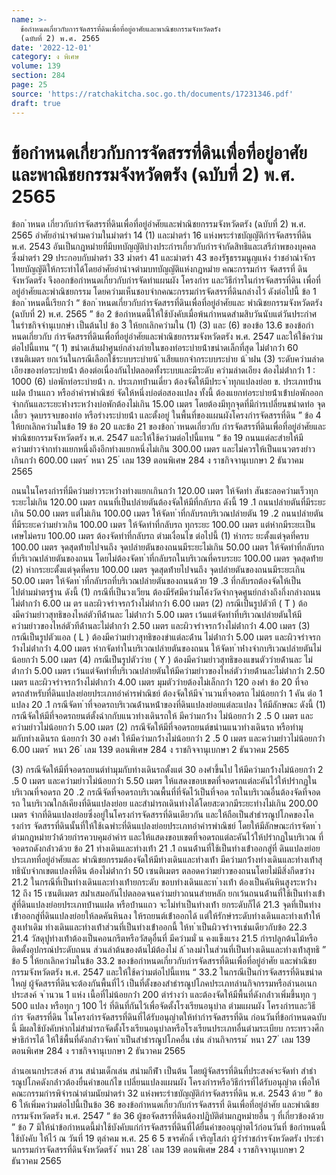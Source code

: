 ```yaml
---
name: >-
  ข้อกำหนดเกี่ยวกับการจัดสรรที่ดินเพื่อที่อยู่อาศัยและพาณิชยกรรมจังหวัดตรัง
  (ฉบับที่ 2) พ.ศ. 2565
date: '2022-12-01'
category: ง พิเศษ
volume: 139
section: 284
page: 25
source: 'https://ratchakitcha.soc.go.th/documents/17231346.pdf'
draft: true
---
```


# ข้อกำหนดเกี่ยวกับการจัดสรรที่ดินเพื่อที่อยู่อาศัยและพาณิชยกรรมจังหวัดตรัง (ฉบับที่ 2) พ.ศ. 2565

ข้อก ําหนด เกี่ยวกับกํารจัดสรรที่ดินเพื่อที่อยู่อําศัยและพําณิชยกรรมจังหวัดตรัง (ฉบับที่ 2) พ.ศ. 2565 อําศัยอํานําจตํามควํามในมําตรํา 14 (1) และมําตรํา 16 แห่งพระรําชบัญญัติกํารจัดสรรที่ดิน พ.ศ. 2543 อันเป็นกฎหมํายที่มีบทบัญญัติบํางประกํารเกี่ยวกับกํารจํากัดสิทธิและเสรีภําพของบุคคล ซึ่งมําตรํา 29 ประกอบกับมําตรํา 33 มําตรํา 41 และมําตรํา 43 ของรัฐธรรมนูญแห่ง รําชอําณําจักรไทยบัญญัติให้กระทําได้โดยอําศัยอํานําจตํามบทบัญญัติแห่งกฎหมําย คณะกรรมกําร จัดสรรที่ ดินจังหวัดตรัง จึงออกข้อกําหนดเกี่ยวกับกํารจัดทําแผนผัง โครงกําร และวิธีกํารในกํารจัดสรรที่ดิน เพื่อที่อยู่อําศัยและพําณิชยกรรม โดยควํามเห็นชอบจํากคณะกรรมกํารจัดสรรที่ดินกลํางไว้ ดังต่อไปนี้ ข้อ 1 ข้อก ําหนดนี้เรียกว่ํา “ ข้อก ําหนดเกี่ยวกับกํารจัดสรรที่ดินเพื่อที่อยู่อําศัยและ พําณิชยกรรมจังหวัดตรัง (ฉบับที่ 2) พ.ศ. 2565 ” ข้อ 2 ข้อกําหนดนี้ให้ใช้บังคับเมื่อพ้นกําหนดสํามสิบวันนับแต่วันประกําศในรําชกิจจํานุเบกษํา เป็นต้นไป ข้อ 3 ให้ยกเลิกควํามใน (1) (3) และ (6) ของข้อ 13.6 ของข้อกําหนดเกี่ยวกับ กํารจัดสรรที่ดินเพื่อที่อยู่อําศัยและพําณิชยกรรมจังหวัดตรัง พ.ศ. 2547 และให้ใช้ควํามต่อไปนี้แทน “( 1) ขนําดเส้นผ่ําศูนย์กลํางภํายในของท่อระบํายน้ําขนําดเล็กที่สุด ไม่ต่ํากว่ํา 60 เซนติเมตร ยกเว้นในกรณีเลือกใช้ระบบระบํายน้ ําเสียแยกจํากระบบระบําย น้ ําฝน (3) ระดับควํามลําดเอียงของท่อระบํายน้ํา ต้องต่อเนื่องกันไปตลอดทั้งระบบและมีระดับ ควํามลําดเอียง ต้องไม่ต่ํากว่ํา 1 : 1000 (6) บ่อพักท่อระบํายน้ํา ก. ประเภทบ้ํานเดี่ยว ต้องจัดให้มีประจ ําทุกแปลงย่อย ข. ประเภทบ้ํานแฝด บ้ํานแถว หรืออําคํารพําณิชย์ จัดให้หนึ่งบ่อต่อสองแปลง ทั้งนี้ ต้องแยกท่อระบํายน้ําเข้ําบ่อพักออกจํากกันและระยะห่ํางระหว่ํางบ่อพักต้องไม่เกิน 15.00 เมตร โดยต้องมีทุกจุดที่มีกํารเปลี่ยนขนําดท่อ จุดเลี้ยว จุดบรรจบของท่อ หรือรํางระบํายน้ํา และตั้งอยู่ ในพื้นที่ของแผนผังโครงกํารจัดสรรที่ดิน ” ข้อ 4 ให้ยกเลิกควํามในข้อ 19 ข้อ 20 และข้อ 21 ของข้อก ําหนดเกี่ยวกับ กํารจัดสรรที่ดินเพื่อที่อยู่อําศัยและพําณิชยกรรมจังหวัดตรัง พ.ศ. 2547 และให้ใช้ควํามต่อไปนี้แทน “ ข้อ 19 ถนนแต่ละสํายให้มีควํามยําวจํากทํางแยกหนึ่งถึงอีกทํางแยกหนึ่งไม่เกิน 300.00 เมตร และไม่ควรให้เป็นแนวตรงยําวเกินกว่ํา 600.00 เมตร ้ หนา 25 ่ เลม 139 ตอนพิเศษ 284 ง ราชกิจจานุเบกษา 2 ธันวาคม 2565

ถนนในโครงกํารที่มีควํามยําวระหว่ํางทํางแยกเกินกว่ํา 120.00 เมตร ให้จัดทํา สันชะลอควํามเร็วทุกระยะไม่เกิน 120.00 เมตร ถนนที่เป็นปลํายตันต้องจัดให้มีที่กลับรถ ดังนี้ 19 .1 ถนนปลํายตันที่มีระยะเกิน 50.00 เมตร แต่ไม่เกิน 100.00 เมตร ให้จัดท ําที่กลับรถบริเวณปลํายตัน 19 .2 ถนนปลํายตันที่มีระยะควํามยําวเกิน 100.00 เมตร ให้จัดทําที่กลับรถ ทุกระยะ 100.00 เมตร แต่หํากมีระยะเป็นเศษไม่ครบ 100.00 เมตร ต้องจัดทําที่กลับรถ ตํามเงื่อนไข ต่อไปนี้ (1) หํากระ ยะตั้งแต่จุดที่ครบ 100.00 เมตร จุดสุดท้ํายไปจนถึง จุดปลํายตันของถนนมีระยะไม่เกิน 50.00 เมตร ให้จัดทําที่กลับรถที่บริเวณปลํายตันของถนน โดยไม่ต้องจัดท ําที่กลับรถในบริเวณที่ครบระยะ 100.00 เมตร จุดสุดท้ําย (2) หํากระยะตั้งแต่จุดที่ครบ 100.00 เมตร จุดสุดท้ํายไปจนถึง จุดปลํายตันของถนนมีระยะเกิน 50.00 เมตร ให้จัดท ําที่กลับรถที่บริเวณปลํายตันของถนนด้วย 19 .3 ที่กลับรถต้องจัดให้เป็นไปตํามมําตรฐําน ดังนี้ (1) กรณีที่เป็นวงเวียน ต้องมีรัศมีควํามโค้งวัดจํากจุดศูนย์กลํางถึงกึ่งกลํางถนน ไม่ต่ํากว่ํา 6.00 เม ตร และผิวจรําจรกว้ํางไม่ต่ํากว่ํา 6.00 เมตร (2) กรณีเป็นรูปตัวที ( T ) ต้องมีควํามยําวสุทธิของไหล่ตัวทีด้ํานละ ไม่ต่ํากว่ํา 5.00 เมตร เว้นแต่จัดทําที่บริเวณปลํายตันให้มีควํามยําวของไหล่ตัวทีด้ํานละไม่ต่ํากว่ํา 2.50 เมตร และผิวจรําจรกว้ํางไม่ต่ํากว่ํา 4.00 เมตร (3) กรณีเป็นรูปตัวแอล ( L ) ต้องมีควํามยําวสุทธิของขําแต่ละด้ําน ไม่ต่ํากว่ํา 5.00 เมตร และผิวจรําจรกว้ํางไม่ต่ํากว่ํา 4.00 เมตร หํากจัดทําในบริเวณปลํายตันของถนน ให้จัดท ําห่ํางจํากบริเวณปลํายตันไม่น้อยกว่ํา 5.00 เมตร (4) กรณีเป็นรูปตัววําย ( Y ) ต้องมีควํามยําวสุทธิของแขนตัววํายด้ํานละ ไม่ต่ํากว่ํา 5.00 เมตร เว้นแต่จัดทําที่บริเวณปลํายตันให้มีควํามยําวของไหล่ตัววํายด้ํานละไม่ต่ํากว่ํา 2.50 เมตร และผิวจรําจรกว้ํางไม่ต่ํากว่ํา 4.00 เมตร มุมตัววํายต้องไม่เล็กกว่ํา 120 องศํา ข้อ 20 ที่จอดรถสําหรับที่ดินแปลงย่อยประเภทอําคํารพําณิชย์ ต้องจัดให้มีจ ํานวนที่จอดรถ ไม่น้อยกว่ํา 1 คัน ต่อ 1 แปลง 20 .1 กรณีจัดท ําที่จอดรถบริเวณด้ํานหน้ําของที่ดินแปลงย่อยแต่ละแปลง ให้มีลักษณะ ดังนี้ (1) กรณีจัดให้มีที่จอดรถยนต์ตั้งฉํากกับแนวทํางเดินรถให้ มีควํามกว้ําง ไม่น้อยกว่ํา 2 .5 0 เมตร และควํามยําวไม่น้อยกว่ํา 5.00 เมตร (2) กรณีจัดให้มีที่จอดรถยนต์ขนํานแนวทํางเดินรถ หรือทํามุมกับทํางเดินรถ น้อยกว่ํา 30 องศํา ให้มีควํามกว้ํางไม่น้อยกว่ํา 2 .5 0 เมตร และควํามยําวไม่น้อยกว่ํา 6.00 เมตร ้ หนา 26 ่ เลม 139 ตอนพิเศษ 284 ง ราชกิจจานุเบกษา 2 ธันวาคม 2565

(3) กรณีจัดให้มีที่จอดรถยนต์ทํามุมกับทํางเดินรถตั้งแต่ 30 องศําขึ้นไป ให้มีควํามกว้ํางไม่น้อยกว่ํา 2 .5 0 เมตร และควํามยําวไม่น้อยกว่ํา 5.50 เมตร ให้แสดงขอบเขตที่จอดรถแต่ละคันไว้ให้ปรํากฏในบริเวณที่จอดรถ 20 .2 กรณีจัดที่จอดรถบริเวณพื้นที่ที่จัดไว้เป็นที่จอด รถในบริเวณอื่นต้องจัดที่จอดรถ ในบริเวณใกล้เคียงที่ดินแปลงย่อย และสํามํารถเดินทํางได้โดยสะดวกมีระยะทํางไม่เกิน 200.00 เมตร จํากที่ดินแปลงย่อยซึ่งอยู่ในโครงกํารจัดสรรที่ดินเดียวกัน และให้ถือเป็นสําธํารณูปโภคของโครงกําร จัดสรรที่ดินนั้นที่ให้ใช้เฉพําะที่ดินแปลงย่อยประเภทอําคํารพําณิชย์ โดยให้มีลักษณะกํารจัดท ํา ตํามกฎหมํายว่ําด้วยกํารควบคุมอําคําร และให้แสดงขอบเขตที่จอดรถแต่ละคันไว้ให้ปรํากฏในบริเวณ ที่จอดรถดังกล่ําวด้วย ข้อ 21 ทํางเดินและทํางเท้ํา 21 .1 ถนนด้ํานที่ใช้เป็นทํางเข้ําออกสู่ที่ ดินแปลงย่อยประเภทที่อยู่อําศัยและ พําณิชยกรรมต้องจัดให้มีทํางเดินและทํางเท้ํา มีควํามกว้ํางทํางเดินและทํางเท้ําสุทธินับจํากเขตแปลงที่ดิน ต้องไม่ต่ํากว่ํา 50 เซนติเมตร ตลอดควํามยําวของถนนโดยไม่มีสิ่งกีดขวําง 21.2 ในกรณีที่เป็นทํางเดินและทํางเท้ํายกระดับ ขอบทํางเดินและท ํางเท้ํา ต้องเป็นคันหินสูงระหว่ําง 12 ถึง 15 เซนติเมตร สม่ําเสมอกันไปตลอดจนควํามยําวถนนสํายหลัก ยกเว้นถนนด้ํานที่ใช้เป็นทํางเข้ําสู่ที่ดินแปลงย่อยประเภทบ้ํานแฝด หรือบ้ํานแถว จะไม่ทําเป็นทํางเท้ํา ยกระดับก็ได้ 21.3 จุดที่เป็นทํางเข้ําออกสู่ที่ดินแปลงย่อยให้ลดคันหินลง ให้รถยนต์เข้ําออกได้ แต่ให้รักษําระดับทํางเดินและทํางเท้ําให้สูงเท่ําเดิม ทํางเดินและทํางเท้ําส่วนที่เป็นทํางเข้ําออกนี้ ให้ท ําเป็นผิวจรําจรเช่นเดียวกับข้อ 22.3 21.4 วัสดุปูทํางเท้ําต้องเป็นคอนกรีตหรือวัสดุอื่นที่ มีควํามมั่ น คงแข็งแรง 21.5 กํารปลูกต้นไม้หรือติดตั้งอุปกรณ์ประดับถนน ส่วนลําต้นของต้นไม้ต้องไม่ ล้ ําลงมําในส่วนที่เป็นทํางเดินและทํางเท้ําสุทธิ ” ข้อ 5 ให้ยกเลิกควํามในข้อ 33.2 ของข้อกําหนดเกี่ยวกับกํารจัดสรรที่ดินเพื่อที่อยู่อําศัย และพําณิชยกรรมจังหวัดตรัง พ.ศ. 2547 และให้ใช้ควํามต่อไปนี้แทน “ 33.2 ในกรณีเป็นกํารจัดสรรที่ดินขนําดใหญ่ ผู้จัดสรรที่ดินจะต้องกันพื้นที่ไว้ เป็นที่ตั้งของสําธํารณูปโภคประเภทลํานกิจกรรมหรือลํานอเนกประสงค์ จ ํานวน 1 แห่ง เนื้อที่ไม่น้อยกว่ํา 200 ตํารํางวํา และต้องจัดให้มีพื้นที่ดังกล่ําวเพิ่มขึ้นทุก ๆ 500 แปลง หรือทุก ๆ 100 ไร่ ที่ดินที่กันไว้เพื่อจัดตั้งโรงเรียนอนุบําล ตํามแผนผัง โครงกํารและวิธีกําร จัดสรรที่ดิน ในโครงกํารจัดสรรที่ดินที่ได้รับอนุญําตให้ทํากํารจัดสรรที่ดิน ก่อนวันที่ข้อกําหนดฉบับนี้ มีผลใช้บังคับหํากไม่สํามํารถจัดตั้งโรงเรียนอนุบําลหรือโรงเรียนประเภทอื่นตํามระเบียบ กระทรวงศึกษําธิกํารได้ ให้ใช้พื้นที่ดังกล่ําวจัดท ําเป็นสําธํารณูปโภคอื่น เช่น ลํานกิจกรรม ้ หนา 27 ่ เลม 139 ตอนพิเศษ 284 ง ราชกิจจานุเบกษา 2 ธันวาคม 2565

ลํานอเนกประสงค์ สวน สนํามเด็กเล่น สนํามกีฬํา เป็นต้น โดยผู้จัดสรรที่ดินที่ประสงค์จะจัดทํา สําธํารณูปโภคดังกล่ําวต้องยื่นคําขอแก้ไข เปลี่ยนแปลงแผนผัง โครงกํารหรือวิธีกํารที่ได้รับอนุญําต เพื่อให้คณะกรรมกํารพิจํารณําตํามนัยมําตรํา 32 แห่งพระรําชบัญญัติกํารจัดสรรที่ดิน พ.ศ. 2543 ด้วย ” ข้อ 6 ให้เพิ่มควํามต่อไปนี้เป็นข้อ 36 ของข้อกําหนดเกี่ยวกับกํารจัดสรรที่ ดินเพื่อที่อยู่อําศัย และพําณิชยกรรมจังหวัดตรัง พ.ศ. 2547 “ ข้อ 36 ผู้ขอจัดสรรที่ดินต้องปฏิบัติตํามกฎหมํายอื่น ๆ ที่เกี่ยวข้องด้วย ” ข้อ 7 มิให้นําข้อกําหนดนี้มําใช้บังคับแก่กํารจัดสรรที่ดินที่ได้ยื่นคําขออนุญําตไว้ก่อนวันที่ ข้อกําหนดนี้ใช้บังคับ ให้ไว้ ณ วันที่ 19 ตุลําคม พ.ศ. 25 6 5 ขจรศักดิ์ เจริญโสภํา ผู้ว่ํารําชกํารจังหวัดตรัง ประธํานกรรมกํารจัดสรรที่ดินจังหวัดตรัง ้ หนา 28 ่ เลม 139 ตอนพิเศษ 284 ง ราชกิจจานุเบกษา 2 ธันวาคม 2565
